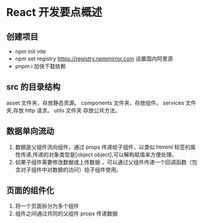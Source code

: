 # React 开发要点概述

## 创建项目

- npm init vite
- npm set registry https://registry.npmmirror.com
  设置国内阿里源
- pnpm i 加快下载依赖

## src 的目录结构

asset 文件夹，存放静态资源。
components 文件夹，存放组件。
services 文件夹,存放 http 请求。
utils 文件夹 存放公共方法。

## 数据单向流动

1. 数据是父组件流向组件，通过 props 传递给子组件，以类似 htmlml 标签的属性传递,传递的对象类型是[object object],可以解构赋值来方便处理。
2. 如果子组件需要修改数据或上传数据 ，可以通过父组件传递一个回调函数（包含对子组件中对数据的访问）给子组件使用。

## 页面的组件化

1. 将一个页面拆分为多个组件
2. 组件之间通过共同的父组件 props 传递数据
